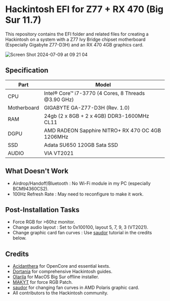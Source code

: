 # Hackintosh EFI for Z77 + RX 470 (Big Sur 11.7)
This repository contains the EFI folder and related files for creating a Hackintosh on a system with a Z77 Ivy Bridge chipset motherboard (Especially Gigabyte Z77-D3H) and an RX 470 4GB graphics card.

![Screen Shot 2024-07-09 at 09 21 04](https://github.com/iamgalenc/hackintosh-z77-rx470/assets/100140425/291e9a28-84e6-4466-b743-d1aa1973f8d3)

## Specification
| Part | Model |
| ---  | --- |
| CPU | Intel® Core™ i7-3770 (4 Cores, 8 Threads @3.90 GHz) |
| Motherboard | GIGABYTE GA-Z77-D3H (Rev. 1.0) |
| RAM | 24gb (2 x 8GB + 2 x 4GB) DDR3-1600MHz CL11 |
| DGPU | AMD RADEON Sapphire NITRO+ RX 470 OC 4GB 1206MHz |
| SSD | Adata SU650 120GB Sata SSD |
| AUDIO | VIA VT2021 |

## What Doesn't Work
- Airdrop/Handoff/Bluetooth : No Wi-Fi module in my PC (especially BCM94360CS2).
- 100Hz Refresh Rate : May need to reconfigure to make it work.

## Post-Installation Tasks
- Force RGB for >60hz monitor.
- Change audio layout : Set to 0x100100, layout 5, 7, 9, 3 (VT2021).
- Change graphic card fan curves : Use [saudor](https://www.youtube.com/@saudor) tutorial in the credits below.

## Credits
- [Acidanthera](https://github.com/acidanthera) for OpenCore and essential kexts.
- [Dortania](https://dortania.github.io/) for comprehensive Hackintosh guides.
- [Olarila](https://www.olarila.com/) for MacOS Big Sur offline installer.
- [MAKYT](https://www.youtube.com/watch?v=cDNvpYGIl_4&t=1s) for force RGB Patch.
- [saudor](https://www.youtube.com/watch?v=NNg5ahTh8UE&t=120s) for changing fan curves in AMD Polaris graphic card.
- All contributors to the Hackintosh community.
